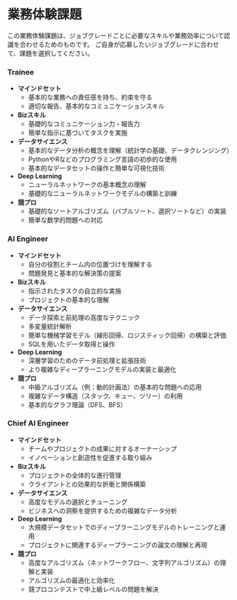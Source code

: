 # 業務体験課題

この業務体験課題は、ジョブグレードごとに必要なスキルや業務効率について認識を合わせるためのものです。
ご自身が応募したいジョブグレードに合わせて、課題を選択してください。

### Trainee

- **マインドセット**
  - 基本的な業務への責任感を持ち、約束を守る
  - 適切な報告、基本的なコミュニケーションスキル
- **Bizスキル**
  - 基礎的なコミュニケーション力・報告力
  - 簡単な指示に基づいてタスクを実施
- **データサイエンス**
  - 基本的なデータ分析の概念を理解（統計学の基礎、データクレンジング）
  - PythonやRなどのプログラミング言語の初歩的な使用
  - 基本的なデータセットの操作と簡単な可視化技術
- **Deep Learning**
  - ニューラルネットワークの基本概念の理解
  - 基礎的なニューラルネットワークモデルの構築と訓練
- **競プロ**
  - 基礎的なソートアルゴリズム（バブルソート、選択ソートなど）の実装
  - 簡単な数学的問題への対応

### AI Engineer

- **マインドセット**
  - 自分の役割とチーム内の位置づけを理解する
  - 問題発見と基本的な解決策の提案
- **Bizスキル**
  - 指示されたタスクの自立的な実施
  - プロジェクトの基本的な理解
- **データサイエンス**
  - データ探索と前処理の高度なテクニック
  - 多変量統計解析
  - 簡単な機械学習モデル（線形回帰、ロジスティック回帰）の構築と評価
  - SQLを用いたデータ取得と操作
- **Deep Learning**
  - 深層学習のためのデータ前処理と拡張技術
  - より複雑なディープラーニングモデルの実装と最適化
- **競プロ**
  - 中級アルゴリズム（例：動的計画法）の基本的な問題への応用
  - 複雑なデータ構造（スタック、キュー、ツリー）の利用
  - 基本的なグラフ理論（DFS、BFS）

### Chief AI Engineer

- **マインドセット**
  - チームやプロジェクトの成果に対するオーナーシップ
  - イノベーションと創造性を促進する取り組み
- **Bizスキル**
  - プロジェクトの全体的な進行管理
  - クライアントとの効果的な折衝と関係構築
- **データサイエンス**
  - 高度なモデルの選択とチューニング
  - ビジネスへの洞察を提供するための複雑なデータ分析
- **Deep Learning**
  - 大規模データセットでのディープラーニングモデルのトレーニングと運用
  - プロジェクトに関連するディープラーニングの論文の理解と再現
- **競プロ**
  - 高度なアルゴリズム（ネットワークフロー、文字列アルゴリズム）の理解と実装
  - アルゴリズムの最適化と効率化
  - 競プロコンテストで中上級レベルの問題を解決
